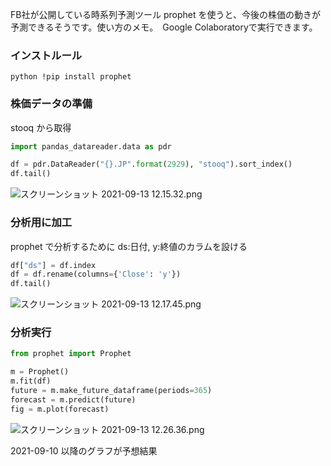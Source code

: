 <!--
title:   prophet で株価予測メモ
tags:    Python
id:      9f93bdc446b7750497f0
private: false
-->
FB社が公開している時系列予測ツール prophet を使うと、今後の株価の動きが予測できるそうです。使い方のメモ。　Google Colaboratoryで実行できます。

### インストルール
`python
!pip install prophet
`

### 株価データの準備
stooq から取得

```python
import pandas_datareader.data as pdr

df = pdr.DataReader("{}.JP".format(2929), "stooq").sort_index()
df.tail()
```

![スクリーンショット 2021-09-13 12.15.32.png](https://qiita-image-store.s3.ap-northeast-1.amazonaws.com/0/266239/4b83df57-930c-a4d8-a3a0-4f0cc6a12d57.png)

### 分析用に加工
prophet で分析するために ds:日付, y:終値のカラムを設ける

```python
df["ds"] = df.index
df = df.rename(columns={'Close': 'y'})
df.tail()
```

![スクリーンショット 2021-09-13 12.17.45.png](https://qiita-image-store.s3.ap-northeast-1.amazonaws.com/0/266239/abac5b25-497c-0f96-a371-7ae066f88033.png)

### 分析実行

```python
from prophet import Prophet

m = Prophet()
m.fit(df)
future = m.make_future_dataframe(periods=365)
forecast = m.predict(future)
fig = m.plot(forecast)
```

![スクリーンショット 2021-09-13 12.26.36.png](https://qiita-image-store.s3.ap-northeast-1.amazonaws.com/0/266239/70e4f19b-c9b1-cc80-f524-0182b99fb231.png)


2021-09-10 以降のグラフが予想結果